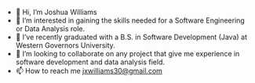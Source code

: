 - 👋 Hi, I’m Joshua Williams 
- 👀 I’m interested in gaining the skills needed for a Software Engineering or Data Analysis role.
- 🌱 I’ve recently graduated with a B.S. in Software Development (Java) at Western Governors University.
- 👥 I’m looking to collaborate on any project that give me experience in software development and data analysis field.
- 📫 How to reach me jxwilliams30@gmail.com

<!---
JoshxWill/JoshxWill is a ✨ special ✨ repository because its `README.md` (this file) appears on your GitHub profile.
You can click the Preview link to take a look at your changes.
--->
